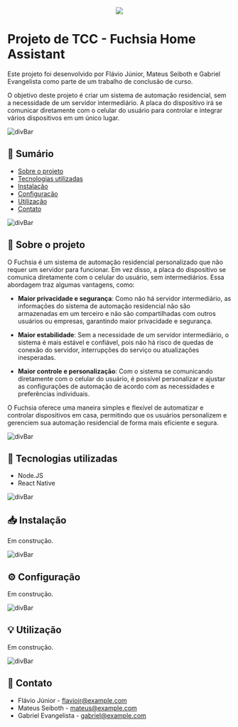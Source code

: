 <p align="center">
  <img src="https://user-images.githubusercontent.com/117425361/229288794-95e00b61-5ec1-49d2-a0a9-e39a3f8a17d5.png"/>
</p>

# Projeto de TCC - Fuchsia Home Assistant

Este projeto foi desenvolvido por Flávio Júnior, Mateus Seiboth e Gabriel Evangelista como parte de um trabalho de conclusão de curso.

O objetivo deste projeto é criar um sistema de automação residencial, sem a necessidade de um servidor intermediário. A placa do dispositivo irá se comunicar diretamente com o celular do usuário para controlar e integrar vários dispositivos em um único lugar.

![divBar](https://user-images.githubusercontent.com/117425361/229288307-a1de7b33-f4ff-4bac-8090-089e22d6f452.png)

## 📖 Sumário

- [Sobre o projeto](#-sobre-o-projeto)
- [Tecnologias utilizadas](#-tecnologias-utilizadas)
- [Instalação](#-instalação)
- [Configuração](#-configuração)
- [Utilização](#-utilização)
- [Contato](#-contato)

![divBar](https://user-images.githubusercontent.com/117425361/229288307-a1de7b33-f4ff-4bac-8090-089e22d6f452.png)

## 🏡 Sobre o projeto

O Fuchsia é um sistema de automação residencial personalizado que não requer um servidor para funcionar. Em vez disso, a placa do dispositivo se comunica diretamente com o celular do usuário, sem intermediários. Essa abordagem traz algumas vantagens, como:

- **Maior privacidade e segurança**: Como não há servidor intermediário, as informações do sistema de automação residencial não são armazenadas em um terceiro e não são compartilhadas com outros usuários ou empresas, garantindo maior privacidade e segurança.

- **Maior estabilidade**: Sem a necessidade de um servidor intermediário, o sistema é mais estável e confiável, pois não há risco de quedas de conexão do servidor, interrupções do serviço ou atualizações inesperadas.

- **Maior controle e personalização**: Com o sistema se comunicando diretamente com o celular do usuário, é possível personalizar e ajustar as configurações de automação de acordo com as necessidades e preferências individuais.

O Fuchsia oferece uma maneira simples e flexível de automatizar e controlar dispositivos em casa, permitindo que os usuários personalizem e gerenciem sua automação residencial de forma mais eficiente e segura.

![divBar](https://user-images.githubusercontent.com/117425361/229288307-a1de7b33-f4ff-4bac-8090-089e22d6f452.png)

## 🧰 Tecnologias utilizadas

- Node.JS
- React Native

![divBar](https://user-images.githubusercontent.com/117425361/229288307-a1de7b33-f4ff-4bac-8090-089e22d6f452.png)

## 📥 Instalação

Em construção.

![divBar](https://user-images.githubusercontent.com/117425361/229288307-a1de7b33-f4ff-4bac-8090-089e22d6f452.png)

## ⚙ Configuração

Em construção.

![divBar](https://user-images.githubusercontent.com/117425361/229288307-a1de7b33-f4ff-4bac-8090-089e22d6f452.png)

## 💡 Utilização

Em construção.

![divBar](https://user-images.githubusercontent.com/117425361/229288307-a1de7b33-f4ff-4bac-8090-089e22d6f452.png)

## 💬 Contato

- Flávio Júnior - [flaviojr@example.com](mailto:flaviojr@example.com)
- Mateus Seiboth - [mateus@example.com](mailto:mateus@example.com)
- Gabriel Evangelista - [gabriel@example.com](mailto:gabriel@example.com)

